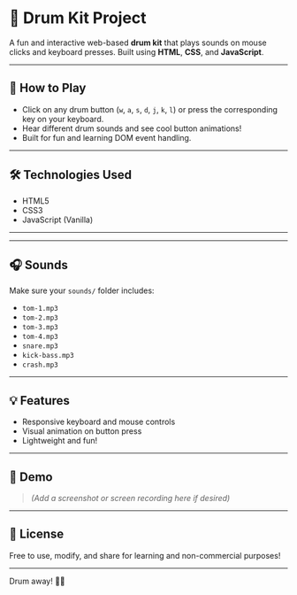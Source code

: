 # 🥁 Drum Kit Project

A fun and interactive web-based **drum kit** that plays sounds on mouse clicks and keyboard presses. Built using **HTML**, **CSS**, and **JavaScript**.

---

## 🚀 How to Play

- Click on any drum button (`w`, `a`, `s`, `d`, `j`, `k`, `l`) or press the corresponding key on your keyboard.
- Hear different drum sounds and see cool button animations!
- Built for fun and learning DOM event handling.

---

## 🛠 Technologies Used

- HTML5
- CSS3
- JavaScript (Vanilla)

---


---

## 🎧 Sounds

Make sure your `sounds/` folder includes:

- `tom-1.mp3`
- `tom-2.mp3`
- `tom-3.mp3`
- `tom-4.mp3`
- `snare.mp3`
- `kick-bass.mp3`
- `crash.mp3`

---

## 💡 Features

- Responsive keyboard and mouse controls
- Visual animation on button press
- Lightweight and fun!

---

## 📸 Demo

> _(Add a screenshot or screen recording here if desired)_

---

## 📄 License

Free to use, modify, and share for learning and non-commercial purposes!

---

Drum away! 🥁🔥



